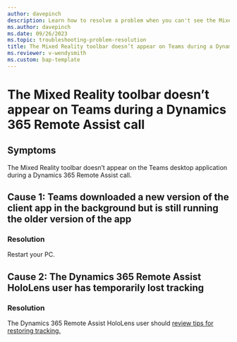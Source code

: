 ```yaml
---
author: davepinch
description: Learn how to resolve a problem when you can't see the Mixed Reality toolbar on the Teams desktop during a Dynamics 365 Remote Assist call
ms.author: davepinch
ms.date: 09/26/2023
ms.topic: troubleshooting-problem-resolution
title: The Mixed Reality toolbar doesn’t appear on Teams during a Dynamics 365 Remote Assist call
ms.reviewer: v-wendysmith
ms.custom: bap-template
---
```


# The Mixed Reality toolbar doesn’t appear on Teams during a Dynamics 365 Remote Assist call

## Symptoms

The Mixed Reality toolbar doesn’t appear on the Teams desktop application during a Dynamics 365 Remote Assist call.

## Cause 1: Teams downloaded a new version of the client app in the background but is still running the older version of the app

### Resolution

Restart your PC.

## Cause 2: The Dynamics 365 Remote Assist HoloLens user has temporarily lost tracking

### Resolution

The Dynamics 365 Remote Assist HoloLens user should [review tips for restoring tracking.](/dynamics365/mixed-reality/remote-assist/mobile-app/mobile-tutorial#what-happens-if-the-app-loses-tracking)
